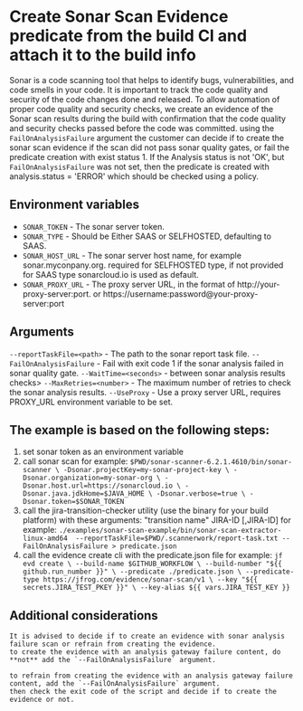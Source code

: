 # Create Sonar Scan Evidence predicate from the build CI and attach it to the build info
Sonar is a code scanning tool that helps to identify bugs, vulnerabilities, and code smells in your code. 
It is important to track the code quality and security of the code changes done and released. 
To allow automation of proper code quality and security checks, we create an evidence of the Sonar scan results
during the build with confirmation that the code quality and security checks passed before the code was committed.
using the `FailOnAnalysisFailure` argument the customer can decide if to create the sonar scan evidence if the scan did not pass 
sonar quality gates, or fail the predicate creation with exist status 1.
If the Analysis status is not 'OK', but `FailOnAnalysisFailure` was not set, then the predicate is created with analysis.status = 'ERROR' which 
should be checked using a policy.

## Environment variables
- `SONAR_TOKEN` - The sonar server token.
- `SONAR_TYPE` - Should be Either SAAS or SELFHOSTED, defaulting to SAAS.
- `SONAR_HOST_URL` - The sonar server host name, for example sonar.myconpany.org. required for SELFHOSTED type, if not provided for SAAS type sonarcloud.io is used as default.
- `SONAR_PROXY_URL` - The proxy server URL, in the format of http://your-proxy-server:port. or https://username:password@your-proxy-server:port

## Arguments
`--reportTaskFile=<path>` - The path to the sonar report task file.
`--FailOnAnalysisFailure` - Fail with exit code 1 if the sonar analysis failed in sonar quality gate.
`--WaitTime=<seconds>` - between sonar analysis results checks>
`--MaxRetries=<number>` - The maximum number of retries to check the sonar analysis results.
`--UseProxy` - Use a proxy server URL, requires PROXY_URL environment variable to be set.
 
## The example is based on the following steps:
1. set sonar token as an environment variable
2. call sonar scan
for example:
``
$PWD/sonar-scanner-6.2.1.4610/bin/sonar-scanner \
            -Dsonar.projectKey=my-sonar-project-key \
            -Dsonar.organization=my-sonar-org \
            -Dsonar.host.url=https://sonarcloud.io \
            -Dsonar.java.jdkHome=$JAVA_HOME \
            -Dsonar.verbose=true \
            -Dsonar.token=$SONAR_TOKEN
``
3. call the jira-transition-checker utility (use the binary for your build platform) with these arguments: "transition name" JIRA-ID [,JIRA-ID]
for example:
 ``./examples/sonar-scan-example/bin/sonar-scan-extractor-linux-amd64  --reportTaskFile=$PWD/.scannerwork/report-task.txt --FailOnAnalysisFailure > predicate.json
``               
4. call the evidence create cli with the predicate.json file
for example:
``
jf evd create \
            --build-name $GITHUB_WORKFLOW \
            --build-number "${{ github.run_number }}" \
            --predicate ./predicate.json \
            --predicate-type https://jfrog.com/evidence/sonar-scan/v1 \
            --key "${{ secrets.JIRA_TEST_PKEY }}" \
            --key-alias ${{ vars.JIRA_TEST_KEY }}
``

## Additional considerations
```plaintext
It is advised to decide if to create an evidence with sonar analysis failure scan or refrain from creating the evidence.
to create the evidence with an analysis gateway failure content, do **not** add the `--FailOnAnalysisFailure` argument.

to refrain from creating the evidence with an analysis gateway failure content, add the `--FailOnAnalysisFailure` argument.
then check the exit code of the script and decide if to create the evidence or not.
```